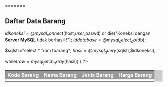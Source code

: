 
=======
<html>
<head>
<title>Data Barang</title>
</head>
<body>
<h2>Daftar Data Barang</h2>
<table width="500" border="0" cellpadding="0" cellspacing="1" bgcolor="#CCCCCC">
<tr bgcolor="#999999">
    <th><font color="#FFFFFF">Kode Barang</font></th>
    <th><font color="#FFFFFF">Nama Barang</font></th>
    <th><font color="#FFFFFF">Jenis Barang</font></th>
    <th><font color="#FFFFFF">Harga Barang</font></th>
</tr>
<?php
   $host ="localhost";
   $user ="root";
   $paswd="";
   $db   ="dbinventory";

   $idkoneksi=@mysql_connect($host,$user,$paswd) or
      die("Koneksi dengan <b>Server MySQL</b> tidak berhasil !");
   $iddatabase=@mysql_select_db($db);

   $sqlstr="select * from tbarang";
   $hasil=@mysql_query($sqlstr,$idkoneksi);

   while($row=mysql_fetch_array($hasil))
   {
?>
<tr bgcolor="#FFFFFF">
    <td><?php echo $row["kode_barang"]; ?></td>
    <td><?php echo $row["jenis_barang"]; ?></td>
    <td><?php echo $row["jenis_barang"]; ?></td>
    <td><?php echo $row["harga_barang"]; ?></td>
</tr>

<?php
   }
   @mysql_close($idkoneksi);
?>
</table>
</body>
</html>

